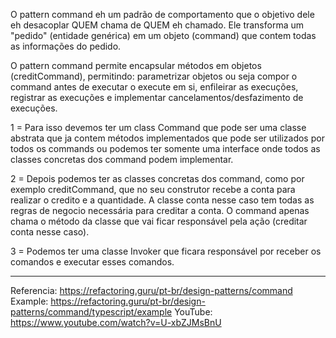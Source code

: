 O pattern command eh um padrão de comportamento que o objetivo dele eh desacoplar QUEM chama de QUEM eh chamado. Ele transforma um "pedido" (entidade genérica) em um objeto (command) que contem todas as informações do pedido.

O pattern command permite encapsular métodos em objetos (creditCommand), permitindo: parametrizar objetos ou seja compor o command antes de executar o execute em si, enfileirar as execuções, registrar as execuções e implementar cancelamentos/desfazimento de execuções.

1 = Para isso devemos ter um class Command que pode ser uma classe abstrata que ja contem métodos implementados que pode ser utilizados por todos os commands ou podemos ter somente uma interface onde todos as classes concretas dos command podem implementar.

2 = Depois podemos ter as classes concretas dos command, como por exemplo creditCommand, que no seu construtor recebe a conta para realizar o credito e a quantidade. A classe conta nesse caso tem todas as regras de negocio necessária para creditar a conta. O command apenas chama o método da classe que vai ficar responsável pela ação (creditar conta nesse caso).

3 = Podemos ter uma classe Invoker que ficara responsável por receber os comandos e executar esses comandos.

---

Referencia: https://refactoring.guru/pt-br/design-patterns/command
Example: https://refactoring.guru/pt-br/design-patterns/command/typescript/example
YouTube: https://www.youtube.com/watch?v=U-xbZJMsBnU

